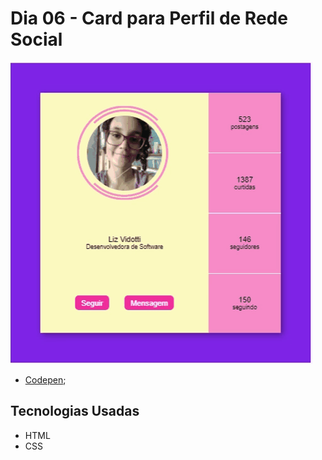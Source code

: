 # Dia 06 - Card para Perfil de Rede Social

![Card para Perfil de Rede Social](./day_6.gif?raw=true "Card para Perfil de Rede Social")

*   [Codepen](https://codepen.io/lizvidotti91/pen/gOWVPPx); 

## Tecnologias Usadas

*   HTML
*   CSS 
